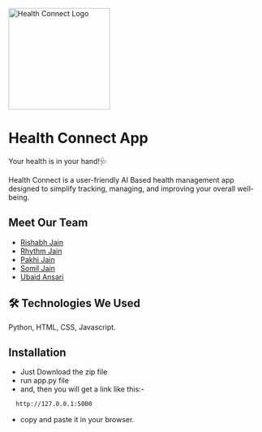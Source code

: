 <a href="https://ibb.co/f2837KQ"><img src="https://i.ibb.co/Qf8WGqX/Logo.png" alt="Health Connect Logo" width="200"></a>

# Health Connect App

Your health is in your hand!🩺

Health Connect is a user-friendly AI Based health management app designed to simplify tracking, managing, and improving your overall well-being.

## Meet Our Team
- [Rishabh Jain](https://github.com/Rishh2005)
- [Rhythm Jain](https://github.com/Rhythm2125)
- [Pakhi Jain](https://github.com/Pakhijain05)
- [Somil Jain](https://github.com/Rhythm2125)
- [Ubaid Ansari](https://github.com/Codngwthubaid)

## 🛠 Technologies We Used
Python, HTML, CSS, Javascript.

## Installation

- Just Download the zip file
- run app.py file
- and, then you will get a link like this:-

```bash
  http://127.0.0.1:5000
```
- copy and paste it in your browser.
